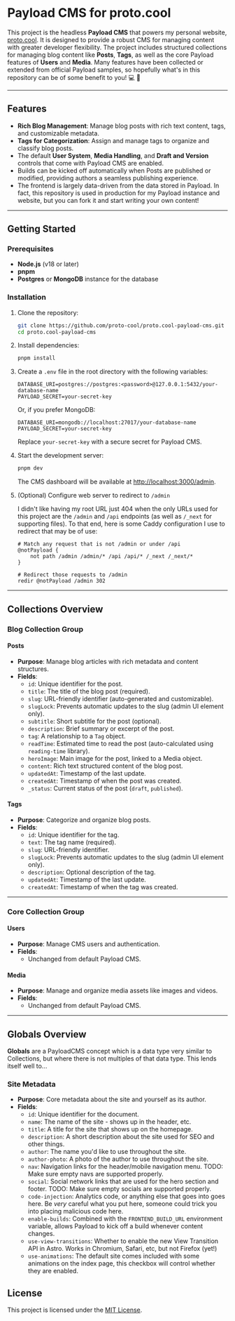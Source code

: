 # Payload CMS for proto.cool

This project is the headless **Payload CMS** that powers my personal website, [proto.cool](https://proto.cool). It is designed to provide a robust CMS for managing content with greater developer flexibility. The project includes structured collections for managing blog content like **Posts**, **Tags**, as well as the core Payload features of **Users** and **Media**. Many features have been collected or extended from official Payload samples, so hopefully what's in this repository can be of some benefit to you! 💻 🚀

---

## Features

- **Rich Blog Management**: Manage blog posts with rich text content, tags, and customizable metadata.
- **Tags for Categorization**: Assign and manage tags to organize and classify blog posts.
- The default **User System**, **Media Handling**, and **Draft and Version** controls that come with Payload CMS are enabled.
- Builds can be kicked off automatically when Posts are published or modified, providing authors a seamless publishing experience.
- The frontend is largely data-driven from the data stored in Payload. In fact, this repository is used in production for my Payload instance and website, but you can fork it and start writing your own content!

---

## Getting Started

### Prerequisites

- **Node.js** (v18 or later)
- **pnpm**
- **Postgres** or **MongoDB** instance for the database

### Installation

1. Clone the repository:

    ```bash
    git clone https://github.com/proto-cool/proto.cool-payload-cms.git
    cd proto.cool-payload-cms
    ```

2. Install dependencies:

    ```bash
    pnpm install
    ```

3. Create a `.env` file in the root directory with the following variables:

    ```env
    DATABASE_URI=postgres://postgres:<password>@127.0.0.1:5432/your-database-name
    PAYLOAD_SECRET=your-secret-key
    ```

    Or, if you prefer MongoDB:

    ```env
    DATABASE_URI=mongodb://localhost:27017/your-database-name
    PAYLOAD_SECRET=your-secret-key
    ```

    Replace `your-secret-key` with a secure secret for Payload CMS.

4. Start the development server:

    ```bash
    pnpm dev
    ```

    The CMS dashboard will be available at [http://localhost:3000/admin](http://localhost:3000/admin).

5. (Optional) Configure web server to redirect to `/admin`

    I didn't like having my root URL just 404 when the only URLs used for this project are the `/admin` and `/api` endpoints (as well as `/_next` for supporting files). To that end, here is some Caddy configuration I use to redirect that may be of use:

    ```text
    # Match any request that is not /admin or under /api
    @notPayload {
        not path /admin /admin/* /api /api/* /_next /_next/*
    }

    # Redirect those requests to /admin
    redir @notPayload /admin 302
    ```

---

## Collections Overview

### Blog Collection Group

#### Posts

- **Purpose**: Manage blog articles with rich metadata and content structures.
- **Fields**:
    - `id`: Unique identifier for the post.
    - `title`: The title of the blog post (required).
    - `slug`: URL-friendly identifier (auto-generated and customizable).
    - `slugLock`: Prevents automatic updates to the slug (admin UI element only).
    - `subtitle`: Short subtitle for the post (optional).
    - `description`: Brief summary or excerpt of the post.
    - `tag`: A relationship to a `Tag` object.
    - `readTime`: Estimated time to read the post (auto-calculated using `reading-time` library).
    - `heroImage`: Main image for the post, linked to a Media object.
    - `content`: Rich text structured content of the blog post.
    - `updatedAt`: Timestamp of the last update.
    - `createdAt`: Timestamp of when the post was created.
    - `_status`: Current status of the post (`draft`, `published`).

#### Tags

- **Purpose**: Categorize and organize blog posts.
- **Fields**:
    - `id`: Unique identifier for the tag.
    - `text`: The tag name (required).
    - `slug`: URL-friendly identifier.
    - `slugLock`: Prevents automatic updates to the slug (admin UI element only).
    - `description`: Optional description of the tag.
    - `updatedAt`: Timestamp of the last update.
    - `createdAt`: Timestamp of when the tag was created.

---

### Core Collection Group

#### Users

- **Purpose**: Manage CMS users and authentication.
- **Fields**:
    - Unchanged from default Payload CMS.

#### Media

- **Purpose**: Manage and organize media assets like images and videos.
- **Fields**:
    - Unchanged from default Payload CMS.

---

## Globals Overview

**Globals** are a PayloadCMS concept which is a data type very similar to Collections, but where there is not multiples of that data type. This lends itself well to...

### Site Metadata

- **Purpose**: Core metadata about the site and yourself as its author.
- **Fields**:
    - `id`: Unique identifier for the document.
    - `name`: The name of the site - shows up in the header, etc.
    - `title`: A title for the site that shows up on the homepage.
    - `description`: A short description about the site used for SEO and other things.
    - `author`: The name you'd like to use throughout the site.
    - `author-photo`: A photo of the author to use throughout the site.
    - `nav`: Navigation links for the header/mobile navigation menu. TODO: Make sure empty navs are supported properly.
    - `social`: Social network links that are used for the hero section and footer. TODO: Make sure empty socials are supported properly.
    - `code-injection`: Analytics code, or anything else that goes into <Head> goes here. Be _very_ careful what you put here, someone could trick you into placing malicious code here.
    - `enable-builds`: Combined with the `FRONTEND_BUILD_URL` environment variable, allows Payload to kick off a build whenever content changes.
    - `use-view-transitions`: Whether to enable the new View Transition API in Astro. Works in Chromium, Safari, etc, but not Firefox (yet!)
    - `use-animations`: The default site comes included with some animations on the index page, this checkbox will control whether they are enabled.

## License

This project is licensed under the [MIT License](LICENSE).
